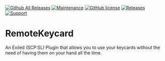[![Github All Releases](https://img.shields.io/github/downloads/SebasCapo/RemoteKeycard/total.svg)](https://github.com/SebasCapo/RemoteKeycard/releases) [![Maintenance](https://img.shields.io/badge/Maintained%3F-yes-green.svg)](https://github.com/SebasCapo/RemoteKeycard/graphs/commit-activity) [![GitHub license](https://img.shields.io/github/license/Naereen/StrapDown.js.svg)](https://github.com/SebasCapo/RemoteKeycard/blob/main/LICENSE)
<a href="https://github.com/SebasCapo/RemoteKeycard/releases"><img src="https://img.shields.io/github/v/release/SebasCapo/RemoteKeycard?include_prereleases&label=Release" alt="Releases"></a>
<a href="https://discord.gg/PyUkWTg"><img src="https://img.shields.io/discord/656673194693885975?color=%23aa0000&label=EXILED" alt="Support"></a>

# RemoteKeycard
An Exiled (SCP:SL) Plugin that allows you to use your keycards without the need of having them on your hand all the time.

